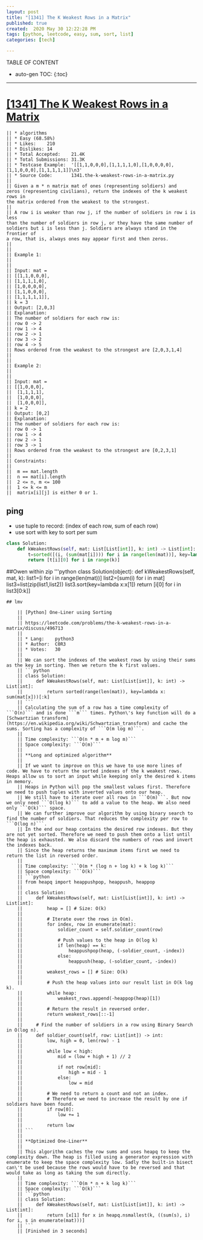 ```yaml
---
layout: post
title: "[1341] The K Weakest Rows in a Matrix"
published: true
created:  2020 May 30 12:22:28 PM
tags: [python, leetcode, easy, sum, sort, list]
categories: [tech]

---
```


TABLE OF CONTENT

* auto-gen TOC:
{:toc}

- - -



# [[1341] The K Weakest Rows in a Matrix](https://leetcode.com/problems/the-k-weakest-rows-in-a-matrix/description/)

    || * algorithms
    || * Easy (68.58%)
    || * Likes:    210
    || * Dislikes: 14
    || * Total Accepted:    21.4K
    || * Total Submissions: 31.3K
    || * Testcase Example:  '[[1,1,0,0,0],[1,1,1,1,0],[1,0,0,0,0],[1,1,0,0,0],[1,1,1,1,1]]\n3'
    || * Source Code:       1341.the-k-weakest-rows-in-a-matrix.py
    || 
    || Given a m * n matrix mat of ones (representing soldiers) and
    zeros (representing civilians), return the indexes of the k weakest rows in
    the matrix ordered from the weakest to the strongest.
    || 
    || A row i is weaker than row j, if the number of soldiers in row i is less
    than the number of soldiers in row j, or they have the same number of
    soldiers but i is less than j. Soldiers are always stand in the frontier of
    a row, that is, always ones may appear first and then zeros.
    || 
    ||  
    || Example 1:
    || 
    || 
    || Input: mat = 
    || [[1,1,0,0,0],
    || ⁠[1,1,1,1,0],
    || ⁠[1,0,0,0,0],
    || ⁠[1,1,0,0,0],
    || ⁠[1,1,1,1,1]], 
    || k = 3
    || Output: [2,0,3]
    || Explanation: 
    || The number of soldiers for each row is: 
    || row 0 -> 2 
    || row 1 -> 4 
    || row 2 -> 1 
    || row 3 -> 2 
    || row 4 -> 5 
    || Rows ordered from the weakest to the strongest are [2,0,3,1,4]
    || 
    || 
    || Example 2:
    || 
    || 
    || Input: mat = 
    || [[1,0,0,0],
    ||  [1,1,1,1],
    ||  [1,0,0,0],
    ||  [1,0,0,0]], 
    || k = 2
    || Output: [0,2]
    || Explanation: 
    || The number of soldiers for each row is: 
    || row 0 -> 1 
    || row 1 -> 4 
    || row 2 -> 1 
    || row 3 -> 1 
    || Rows ordered from the weakest to the strongest are [0,2,3,1]
    ||  
    || Constraints:
    || 
    || 	m == mat.length
    || 	n == mat[i].length
    || 	2 <= n, m <= 100
    || 	1 <= k <= m
    || 	matrix[i][j] is either 0 or 1.

## ping

* use tuple to record: (index of each row, sum of each row)
* use sort with key to sort per sum

```python
class Solution:
    def kWeakestRows(self, mat: List[List[int]], k: int) -> List[int]:
        t=sorted([(i, (sum(mat[i]))) for i in range(len(mat))], key=lambda x: x[1])
        return [t[i][0] for i in range(k)]
```

##Owen within zip
'''python
class Solution(object):
    def kWeakestRows(self, mat, k):
        list1=[i for i in range(len(mat))]
        list2=[sum(i) for i in mat]
        list3=list(zip(list1,list2))
        list3.sort(key=lambda x:x[1])
        return [i[0] for i in list3[0:k]]
```
## lmv

    || [Python] One-Liner using Sorting
    || 
    || https://leetcode.com/problems/the-k-weakest-rows-in-a-matrix/discuss/496713
    || 
    || * Lang:    python3
    || * Author:  C0R3
    || * Votes:   30
    || 
    || We can sort the indexes of the weakest rows by using their sums as the key in sorting. Then we return the k first values.
    || ```python
    || class Solution:
    ||     def kWeakestRows(self, mat: List[List[int]], k: int) -> List[int]:
    ||         return sorted(range(len(mat)), key=lambda x: sum(mat[x]))[:k]
    || ```
    || Calculating the sum of a row has a time complexity of ```O(n)``` and is done ```m``` times. Python\'s key function will do a [Schwartzian transform](https://en.wikipedia.org/wiki/Schwartzian_transform) and cache the sums. Sorting has a complexity of ```O(m log m)```.
    || 
    || Time complexity: ```O(n * m + m log m)```
    || Space complexity: ```O(m)```
    || 
    || **Long and optimized algorithm**
    || 
    || If we want to improve on this we have to use more lines of code. We have to return the sorted indexes of the k weakest rows. Heaps allow us to sort an input while keeping only the desired k items in memory.
    || Heaps in Python will pop the smallest values first. Therefore we need to push tuples with inverted values onto our heap.
    || We still have to iterate over all rows in ```O(m)```. But now we only need ```O(log k)``` to add a value to the heap. We also need only ```O(k)``` space.
    || We can further improve our algorithm by using binary search to find the number of soldiers. That reduces the complexity per row to ```O(log n)```.
    || In the end our heap contains the desired row indexes. But they are not yet sorted. Therefore we need to push them onto a list until the heap is exhausted. We also discard the numbers of rows and invert the indexes back.
    || Since the heap returns the maximum items first we need to return the list in reversed order.
    || 
    || Time complexity: ```O(m * (log n + log k) + k log k)```
    || Space complexity: ```O(k)```
    || ```python
    || from heapq import heappushpop, heappush, heappop
    || 
    || class Solution:
    ||     def kWeakestRows(self, mat: List[List[int]], k: int) -> List[int]:
    ||         heap = [] # Size: O(k)
    ||         
    ||         # Iterate over the rows in O(m).
    ||         for index, row in enumerate(mat):
    ||             soldier_count = self.soldier_count(row)
    ||             
    ||             # Push values to the heap in O(log k)
    ||             if len(heap) == k:
    ||                 heappushpop(heap, (-soldier_count, -index))
    ||             else:
    ||                 heappush(heap, (-soldier_count, -index))
    ||         
    ||         weakest_rows = [] # Size: O(k)
    ||         
    ||         # Push the heap values into our result list in O(k log k).
    ||         while heap:
    ||             weakest_rows.append(-heappop(heap)[1])
    ||         
    ||         # Return the result in reversed order.
    ||         return weakest_rows[::-1]
    ||     
    ||     # Find the number of soldiers in a row using Binary Search in O(log n).
    ||     def soldier_count(self, row: List[int]) -> int:
    ||         low, high = 0, len(row) - 1
    || 
    ||         while low < high:
    ||             mid = (low + high + 1) // 2
    || 
    ||             if not row[mid]:
    ||                 high = mid - 1
    ||             else:
    ||                 low = mid
    || 
    ||         # We need to return a count and not an index.
    ||         # Therefore we need to increase the result by one if soldiers have been found.
    ||         if row[0]:
    ||             low += 1
    ||         
    ||         return low
    || ```
    || 
    || **Optimized One-Liner**
    || 
    || This algorithm caches the row sums and uses heapq to keep the complexity down. The heap is filled using a generator expression with enumerate to keep the space complexity low. Sadly the built-in bisect can\'t be used because the rows would have to be reversed and that would take as long as taking the sum directly.
    || 
    || Time complexity: ```O(m * n + k log k)```
    || Space complexity: ```O(k)```
    || ```python
    || class Solution:
    ||     def kWeakestRows(self, mat: List[List[int]], k: int) -> List[int]:
    ||         return [x[1] for x in heapq.nsmallest(k, ((sum(s), i) for i, s in enumerate(mat)))]
    || ```
    || [Finished in 3 seconds]

